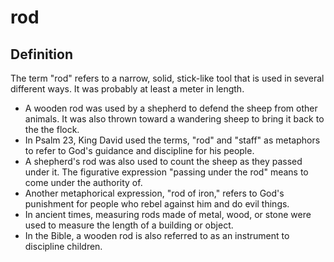 # rod

## Definition

The term "rod" refers to a narrow, solid, stick-like tool that is used in several different ways. It was probably at least a meter in length.

* A wooden rod was used by a shepherd to defend the sheep from other animals. It was also thrown toward a wandering sheep to bring it back to the the flock.
* In Psalm 23, King David used the terms, "rod" and "staff" as metaphors to refer to God's guidance and discipline for his people.
* A shepherd's rod was also used to count the sheep as they passed under it. The figurative expression "passing under the rod" means to come under the authority of.
* Another metaphorical expression, "rod of iron," refers to God's punishment for people who rebel against him and do evil things.
* In ancient times, measuring rods made of metal, wood, or stone were used to measure the length of a building or object.
* In the Bible, a wooden rod is also referred to as an instrument to discipline children.